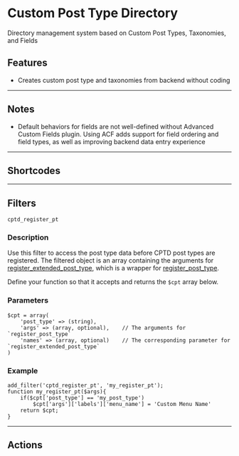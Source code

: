 
# Custom Post Type Directory

Directory management system based on Custom Post Types, Taxonomies, and Fields

## Features

* Creates custom post type and taxonomies from backend without coding

---

## Notes

* Default behaviors for fields are not well-defined without Advanced Custom Fields plugin.  Using ACF adds support for field ordering and field types, as well as improving backend data entry experience

---

## Shortcodes

---

## Filters

````cptd_register_pt````

### Description

Use this filter to access the post type data before CPTD post types are registered.  The filtered object is an array
containing the arguments for [register\_extended\_post\_type](https://github.com/johnbillion/extended-cpts/wiki/Basic-usage), which is a wrapper for [register\_post\_type](https://codex.wordpress.org/Function_Reference/register_post_type).

Define your function so that it accepts and returns the `$cpt` array below.

### Parameters
  
    $cpt = array(
    	'post_type' => (string),
    	'args' => (array, optional), 	// The arguments for `register_post_type`
    	'names' => (array, optional) 	// The corresponding parameter for `register_extended_post_type`
    )

  
### Example

    add_filter('cptd_register_pt', 'my_register_pt');
    function my_register_pt($args){
    	if($cpt['post_type'] == 'my_post_type')
    		$cpt['args']['labels']['menu_name'] = 'Custom Menu Name'
    	return $cpt;
    }

---

## Actions
